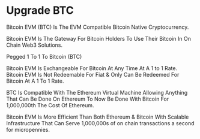 # Upgrade BTC

Bitcoin EVM (BTC) Is The EVM Compatible Bitcoin Native Cryptocurrency.&#x20;

Bitcoin EVM Is The Gateway For Bitcoin Holders To Use Their Bitcoin In On Chain Web3 Solutions.

Pegged 1 To 1 To Bitcoin (BTC)

Bitcoin EVM Is Exchangeable For Bitcoin At Any Time At A 1 to 1 Rate. Bitcoin EVM Is Not Redeemable For Fiat & Only Can Be Redeemed For Bitcoin At A 1 To 1 Rate.&#x20;

BTC Is Compatible With The Ethereum Virtual Machine Allowing Anything That Can Be Done On Ethereum To Now Be Done With Bitcoin For 1,000,000th The Cost Of Ethereum.&#x20;

Bitcoin EVM Is More Efficient Than Both Ethereum & Bitcoin With Scalable Infrastructure That Can Serve 1,000,000s of on chain transactions a second for micropennies.&#x20;

